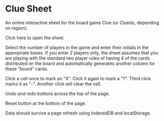 # Clue Sheet
An online interactive sheet for the board game Clue (or Cluedo, depending on region).

Click here to open the sheet.

Select the number of players in the game and enter their initials in the appropriate boxes.
If you enter 2 players only, the sheet assumes that you are playing with the standard two player rules of having 4 of the cards distributed on the board and automatically generates another column for these "board" cards.

Click a cell once to mark an "X".
Click it again to mark a "?".
Third click marks it as "-".
Another click will clear the cell.

Undo and redo buttons across the top of the page.

Reset button at the bottom of the page.

Data should survive a page refresh using IndexedDB and localStorage.
